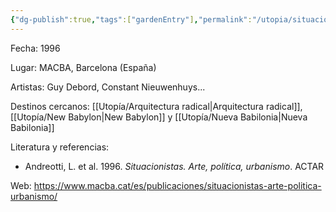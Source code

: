 ```yaml
---
{"dg-publish":true,"tags":["gardenEntry"],"permalink":"/utopia/situacionistas/","dgPassFrontmatter":true,"created":"2025-03-18T11:21:12.000+01:00","updated":"2025-05-12T15:38:04.644+02:00"}
---
```


Fecha: 1996

Lugar: MACBA, Barcelona (España)

Artistas: Guy Debord, Constant Nieuwenhuys...

Destinos cercanos: [[Utopía/Arquitectura radical\|Arquitectura radical]], [[Utopía/New Babylon\|New Babylon]] y [[Utopía/Nueva Babilonia\|Nueva Babilonia]]

Literatura y referencias:
- Andreotti, L. et al. 1996. *Situacionistas. Arte, política, urbanismo*. ACTAR

Web: https://www.macba.cat/es/publicaciones/situacionistas-arte-politica-urbanismo/
